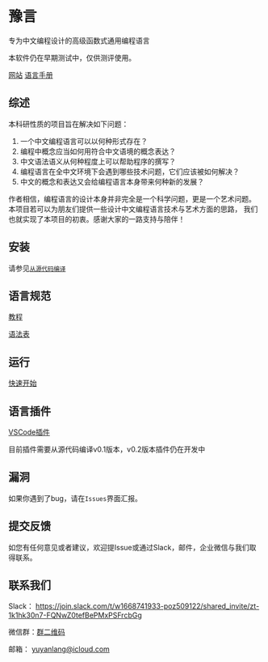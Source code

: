 # 豫言 

专为中文编程设计的高级函数式通用编程语言

本软件仍在早期测试中，仅供测评使用。

[网站](https://yuyan-lang.github.io/yuyan)
[语言手册](教程/combined_tutorial.pdf)

## 综述

本科研性质的项目旨在解决如下问题：

1. 一个中文编程语言可以以何种形式存在？
2. 编程中概念应当如何用符合中文语境的概念表达？
3. 中文语法语义从何种程度上可以帮助程序的撰写？
4. 编程语言在全中文环境下会遇到哪些技术问题，它们应该被如何解决？
5. 中文的概念和表达又会给编程语言本身带来何种新的发展？

作者相信，编程语言的设计本身并非完全是一个科学问题，更是一个艺术问题。
本项目若可以为朋友们提供一些设计中文编程语言技术与艺术方面的思路，
我们也就实现了本项目的初衷。感谢大家的一路支持与陪伴！

## 安装

请参见[`从源代码编译`](从源代码编译.md)

## 语言规范

<!-- [语言规范](LanguageSpecification.md) -->
[教程](教程/教程目录.md)

[语法表](语法表.md)


## 运行

[快速开始](快速开始.md)

## 语言插件

[VSCode插件](https://marketplace.visualstudio.com/items?itemName=yuyan-lang.yuyan-vscode)

目前插件需要从源代码编译v0.1版本，v0.2版本插件仍在开发中

## 漏洞

如果你遇到了bug，请在`Issues`界面汇报。

## 提交反馈

如您有任何意见或者建议，欢迎提Issue或通过Slack，邮件，企业微信与我们取得联系。

## 联系我们

Slack： https://join.slack.com/t/w1668741933-poz509122/shared_invite/zt-1k1hk30n7-FQNwZ0tefBePMxPSFrcbGg

微信群：[群二维码](community_qr_wecom.png)

邮箱： yuyanlang@icloud.com
